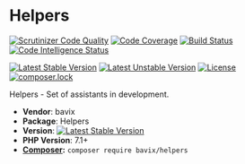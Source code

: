 # Helpers

[![Scrutinizer Code Quality](https://scrutinizer-ci.com/g/bavix/helpers/badges/quality-score.png?b=master)](https://scrutinizer-ci.com/g/bavix/helpers/?branch=master)
[![Code Coverage](https://scrutinizer-ci.com/g/bavix/helpers/badges/coverage.png?b=master)](https://scrutinizer-ci.com/g/bavix/helpers/?branch=master)
[![Build Status](https://scrutinizer-ci.com/g/bavix/helpers/badges/build.png?b=master)](https://scrutinizer-ci.com/g/bavix/helpers/build-status/master)
[![Code Intelligence Status](https://scrutinizer-ci.com/g/bavix/helpers/badges/code-intelligence.svg?b=master)](https://scrutinizer-ci.com/code-intelligence)

[![Latest Stable Version](https://poser.pugx.org/bavix/helpers/v/stable)](https://packagist.org/packages/bavix/helpers)
[![Latest Unstable Version](https://poser.pugx.org/bavix/helpers/v/unstable)](https://packagist.org/packages/bavix/helpers)
[![License](https://poser.pugx.org/bavix/helpers/license)](https://packagist.org/packages/bavix/helpers)
[![composer.lock](https://poser.pugx.org/bavix/helpers/composerlock)](https://packagist.org/packages/bavix/helpers)

Helpers - Set of assistants in development.

* **Vendor**: bavix
* **Package**: Helpers
* **Version**: [![Latest Stable Version](https://poser.pugx.org/bavix/helpers/v/stable)](https://packagist.org/packages/bavix/helpers)
* **PHP Version**: 7.1+ 
* **[Composer](https://getcomposer.org/):** `composer require bavix/helpers`
